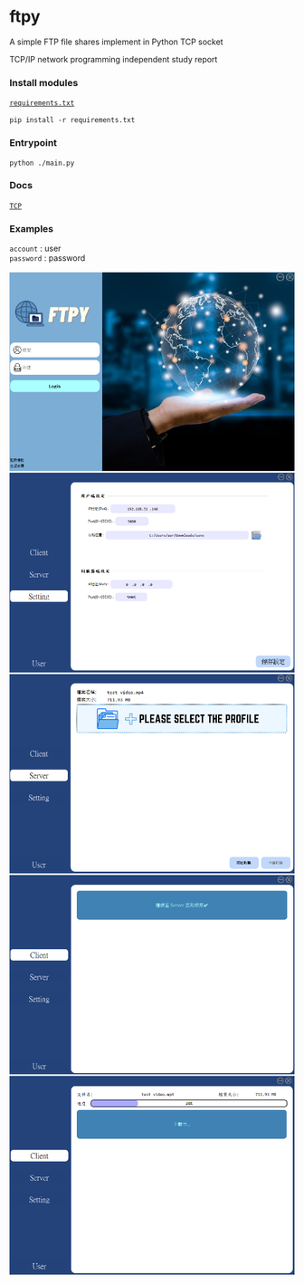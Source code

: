 # ftpy
A simple FTP file shares implement in Python TCP socket  

TCP/IP network programming independent study report


### Install modules
[`requirements.txt`](./requirements.txt)
```
pip install -r requirements.txt
```

### Entrypoint 
```
python ./main.py
```


### Docs  
[`TCP`](/docs/tcp.md)



### Examples
`account` : user  
`password` : password  
</br>
<img src="./public/img1.png" alt="img1" width="600"/>
<img src="./public/img2.png" alt="img2" width="600"/>
<img src="./public/img3.png" alt="img3" width="600"/>
<img src="./public/img4.png" alt="img4" width="600"/>
<img src="./public/img5.png" alt="img5" width="600"/>